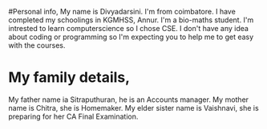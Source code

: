 #Personal info,
My name is Divyadarsini.
I'm from coimbatore.
I have completed my schoolings in KGMHSS, Annur.
I'm a bio-maths student.
I'm intrested to learn computerscience so I chose CSE.
I don't have any idea about coding or programming so I'm expecting you to help me to get easy with the courses.
# My family details,
My father name ia Sitraputhuran, he is an Accounts manager.
My mother name is Chitra, she is Homemaker.
My elder sister name is Vaishnavi, she is preparing for her CA Final Examination.
